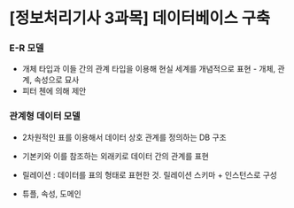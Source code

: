 # [정보처리기사 3과목] 데이터베이스 구축

### E-R 모델

- 개체 타입과 이들 간의 관계 타입을 이용해 현실 세계를 개념적으로 표현 - 개체, 관계, 속성으로 묘사
- 피터 첸에 의해 제안

### 관계형 데이터 모델

- 2차원적인 표를 이용해서 데이터 상호 관계를 정의하는 DB 구조 
- 기본키와 이를 참조하는 외래키로 데이터 간의 관계를 표현 

- 릴레이션 : 데이터를 표의 형태로 표현한 것. 릴레이션 스키마 + 인스턴스로 구성 
- 튜플, 속성, 도메인 